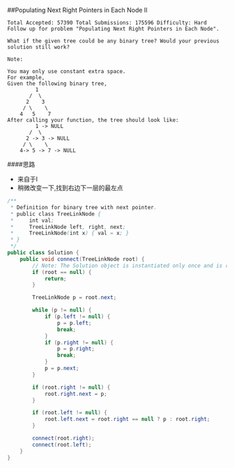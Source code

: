 ##Populating Next Right Pointers in Each Node II

    Total Accepted: 57390 Total Submissions: 175596 Difficulty: Hard
    Follow up for problem "Populating Next Right Pointers in Each Node".

    What if the given tree could be any binary tree? Would your previous solution still work?

    Note:

    You may only use constant extra space.
    For example,
    Given the following binary tree,
             1
           /  \
          2    3
         / \    \
        4   5    7
    After calling your function, the tree should look like:
             1 -> NULL
           /  \
          2 -> 3 -> NULL
         / \    \
        4-> 5 -> 7 -> NULL

####思路
- 来自于I
- 稍微改变一下,找到右边下一层的最左点

```java
/**
 * Definition for binary tree with next pointer.
 * public class TreeLinkNode {
 *     int val;
 *     TreeLinkNode left, right, next;
 *     TreeLinkNode(int x) { val = x; }
 * }
 */
public class Solution {
    public void connect(TreeLinkNode root) {
        // Note: The Solution object is instantiated only once and is reused by each test case.
        if (root == null) {
            return;
        }

        TreeLinkNode p = root.next;

        while (p != null) {
            if (p.left != null) {
                p = p.left;
                break;
            }
            if (p.right != null) {
                p = p.right;
                break;
            }
            p = p.next;
        }

        if (root.right != null) {
            root.right.next = p;
        }

        if (root.left != null) {
            root.left.next = root.right == null ? p : root.right;
        }

        connect(root.right);
        connect(root.left);
    }
}
```
